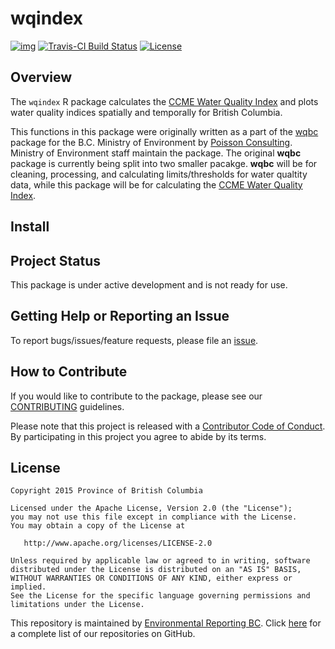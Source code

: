 
<!-- README.md is generated from README.Rmd. Please edit that file -->

# wqindex

[![img](https://img.shields.io/badge/Lifecycle-Dormant-ff7f2a)](https://github.com/bcgov/repomountie/blob/master/doc/lifecycle-badges.md)
[![Travis-CI
Build
Status](https://travis-ci.org/bcgov/wqindex.svg?branch=master)](https://travis-ci.org/bcgov/wqindex)
[![License](https://img.shields.io/badge/License-Apache%202.0-blue.svg)](https://opensource.org/licenses/Apache-2.0)

## Overview

The `wqindex` R package calculates the [CCME Water Quality
Index](http://www.ccme.ca/en/resources/canadian_environmental_quality_guidelines/index.html)
and plots water quality indices spatially and temporally for British
Columbia.

This functions in this package were originally written as a part of the
[wqbc](https://github.com/bcgov/wqbc) package for the B.C. Ministry of
Environment by [Poisson Consulting](http://www.poissonconsulting.ca/).
Ministry of Environment staff maintain the package. The original
**wqbc** package is currently being split into two smaller pacakge.
**wqbc** will be for cleaning, processing, and calculating
limits/thresholds for water qualtity data, while this package will be
for calculating the [CCME Water Quality
Index](http://www.ccme.ca/en/resources/canadian_environmental_quality_guidelines/index.html).

## Install

## Project Status

This package is under active development and is not ready for use.

## Getting Help or Reporting an Issue

To report bugs/issues/feature requests, please file an
[issue](https://github.com/bcgov/wqindex/issues/).

## How to Contribute

If you would like to contribute to the package, please see our
[CONTRIBUTING](CONTRIBUTING.md) guidelines.

Please note that this project is released with a [Contributor Code of
Conduct](CODE_OF_CONDUCT.md). By participating in this project you agree
to abide by its terms.

## License

    Copyright 2015 Province of British Columbia
    
    Licensed under the Apache License, Version 2.0 (the "License");
    you may not use this file except in compliance with the License.
    You may obtain a copy of the License at 
    
       http://www.apache.org/licenses/LICENSE-2.0
    
    Unless required by applicable law or agreed to in writing, software
    distributed under the License is distributed on an "AS IS" BASIS,
    WITHOUT WARRANTIES OR CONDITIONS OF ANY KIND, either express or implied.
    See the License for the specific language governing permissions and
    limitations under the License.

This repository is maintained by [Environmental Reporting
BC](http://www2.gov.bc.ca/gov/content?id=FF80E0B985F245CEA62808414D78C41B).
Click [here](https://github.com/bcgov/EnvReportBC-RepoList) for a
complete list of our repositories on GitHub.
